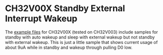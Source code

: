 # CH32V00X Standby External Interrupt Wakeup

The [example files](https://www.wch.cn/downloads/CH32V003EVT_ZIP.html) for CH32V00X (tested on CH32V003) include samples for standby with auto wakeup and sleep with external wakeup but not standby with external wakeup.
This is just a little sample that shows current usage of about 9uA while in standby and wakeup through pulling D0 low.

